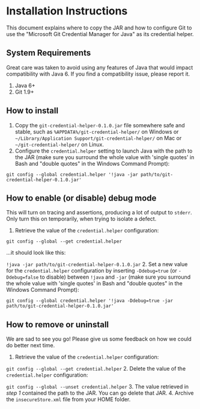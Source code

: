 Installation Instructions
=========================
This document explains where to copy the JAR and how to configure Git to use the "Microsoft Git Credential Manager for Java" as its credential helper. 

System Requirements
-------------------
Great care was taken to avoid using any features of Java that would impact compatibility with Java 6.  If you find a compatibility issue, please report it.
1. Java 6+
2. Git 1.9+

How to install
--------------
1. Copy the `git-credential-helper-0.1.0.jar` file somewhere safe and stable, such as `%APPDATA%/git-credential-helper/` on Windows or `~/Library/Application Support/git-credential-helper/` on Mac or `~/git-credential-helper/` on Linux.
2. Configure the `credential.helper` setting to launch Java with the path to the JAR (make sure you surround the whole value with 'single quotes' in Bash and "double quotes" in the Windows Command Prompt):

```git config --global credential.helper '!java -jar path/to/git-credential-helper-0.1.0.jar'``` 

How to enable (or disable) debug mode
-------------------------------------
This will turn on tracing and assertions, producing a lot of output to `stderr`.  Only turn this on temporarily, when trying to isolate a defect.
1. Retrieve the value of the `credential.helper` configuration:
 
 ```git config --global --get credential.helper```
 
 ...it should look like this:
 
 ```!java -jar path/to/git-credential-helper-0.1.0.jar```
2. Set a new value for the `credential.helper` configuration by inserting `-Ddebug=true` (or `-Ddebug=false` to disable) between `!java` and `-jar` (make sure you surround the whole value with 'single quotes' in Bash and "double quotes" in the Windows Command Prompt):

```git config --global credential.helper '!java -Ddebug=true -jar path/to/git-credential-helper-0.1.0.jar'```

How to remove or uninstall
--------------------------
We are sad to see you go!  Please give us some feedback on how we could do better next time.
1. Retrieve the value of the `credential.helper` configuration:
 
 ```git config --global --get credential.helper```
2. Delete the value of the `credential.helper` configuration:
 
 ```git config --global --unset credential.helper```
3. The value retrieved in _step 1_ contained the path to the JAR.  You can go delete that JAR.
4. Archive the `insecureStore.xml` file from your HOME folder. 
